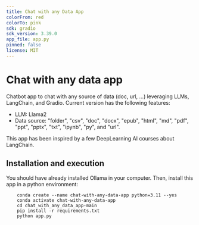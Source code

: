 ```yaml
---
title: Chat with any Data App
colorFrom: red
colorTo: pink
sdk: gradio
sdk_version: 3.39.0
app_file: app.py
pinned: false
license: MIT
---
```


# Chat with any data app
Chatbot app to chat with any source of data (doc, url, ...) leveraging LLMs, LangChain, and Gradio. Current version has the following features:
- LLM: Llama2
- Data source: "folder", "csv", "doc", "docx", "epub", "html", "md", "pdf", "ppt", "pptx", "txt", "ipynb", "py", and "url".

This app has been inspired by a few DeepLearning AI courses about LangChain.

## Installation and execution
You should have already installed Ollama in your computer. Then, install this app in a python environment:
```
    conda create --name chat-with-any-data-app python=3.11 --yes
    conda activate chat-with-any-data-app
    cd chat_with_any_data_app-main
    pip install -r requirements.txt
    python app.py
```
